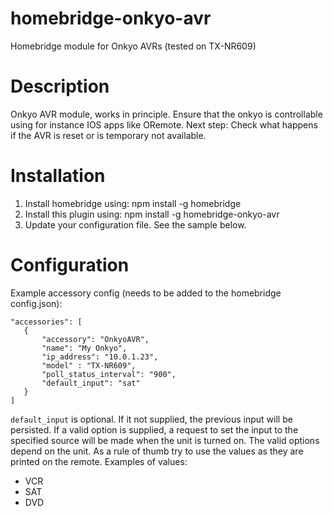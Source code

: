 # homebridge-onkyo-avr
Homebridge module for Onkyo AVRs (tested on TX-NR609)

# Description

Onkyo AVR module, works in principle.
Ensure that the onkyo is controllable using for instance IOS apps like ORemote.
Next step: Check what happens if the AVR is reset or is temporary not available.

# Installation

1. Install homebridge using: npm install -g homebridge
2. Install this plugin using: npm install -g homebridge-onkyo-avr
3. Update your configuration file. See the sample below.

# Configuration

Example accessory config (needs to be added to the homebridge config.json):

 ```
"accessories": [
	{
		"accessory": "OnkyoAVR",
		"name": "My Onkyo",
		"ip_address": "10.0.1.23",
		"model" : "TX-NR609",
		"poll_status_interval": "900",
		"default_input": "sat"
	}
]
 ```
 
 `default_input` is optional. If it not supplied, the previous input will be persisted. If a valid option is supplied, a request to set the input to the specified source will be made when the unit is turned on. The valid options depend on the unit. As a rule of thumb try to use the values as they are printed on the remote. 
 Examples of values:
 - VCR
 - SAT
 - DVD
 
